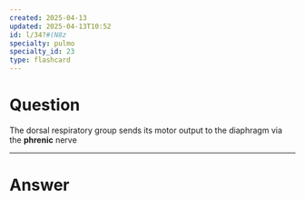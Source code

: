 ```yaml
---
created: 2025-04-13
updated: 2025-04-13T10:52
id: l/34?#(N8z
specialty: pulmo
specialty_id: 23
type: flashcard
---
```


# Question
The dorsal respiratory group sends its motor output to the diaphragm via the **phrenic** nerve

---

# Answer
